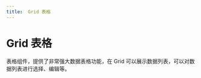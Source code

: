 ```yaml
---
title:  Grid 表格
---
```


#  Grid 表格

<div>表格组件，提供了非常强大数据表格功能，在 Grid 可以展示数据列表，可以对数据列表进行选择、编辑等。</div>
